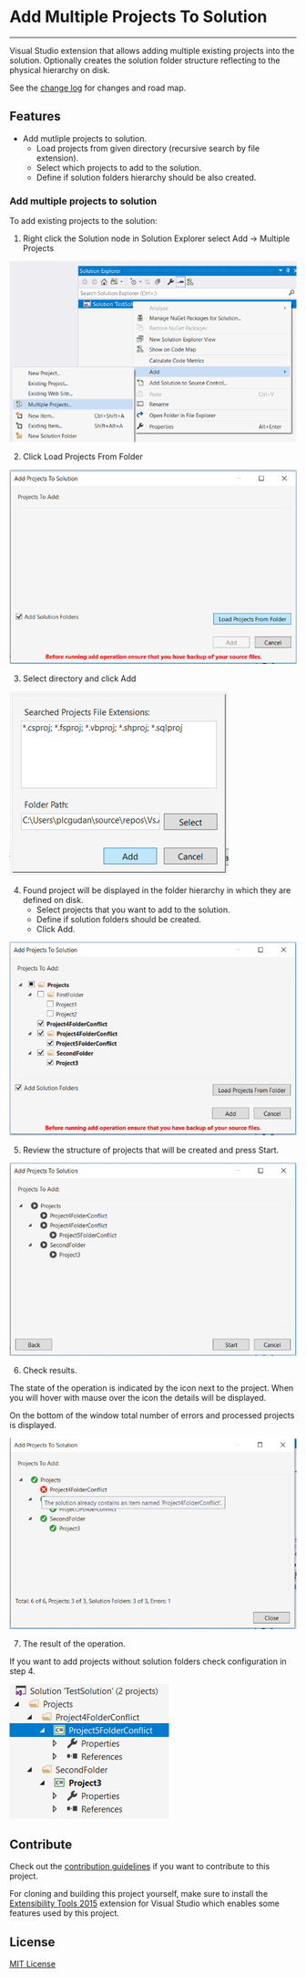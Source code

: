 # Add Multiple Projects To Solution

<!-- Replace this badge with your own-->
<!-- PLACE FOR BUILD BADGE -->

<!-- Update the VS Gallery link after you upload the VSIX-->
<!--
Download this extension from the [VS Gallery](https://visualstudiogallery.msdn.microsoft.com/[GuidFromGallery])
or get the [CI build](http://vsixgallery.com/extension/2ed01419-2b11-4128-a2ca-0adfa0fc7498/).
-->

---------------------------------------

Visual Studio extension that allows adding multiple existing projects into 
the solution. Optionally creates the solution folder structure reflecting 
to the physical hierarchy on disk.

See the [change log](CHANGELOG.md) for changes and road map.

## Features

- Add mutliple projects to solution.
	- Load projects from given directory (recursive search by file extension).
    - Select which projects to add to the solution.
    - Define if solution folders hierarchy should be also created.

### Add multiple projects to solution
To add existing projects to the solution:
1. Right click the Solution node in Solution Explorer select Add -> Multiple Projects

![Click Add Multiple Command](docs/img/ClickAddMultipleCommand.png)

2. Click Load Projects From Folder

![Click Load From Folder](docs/img/ClickLoadFromFolder.png)

3. Select directory and click Add

![Select Folder For Loading Projects](docs/img/SelectFolderForLoadingProjects.png)

4. Found project will be displayed in the folder hierarchy in which they are defined on disk.
	- Select projects that you want to add to the solution. 
    - Define if solution folders should be created.
    - Click Add.

![Select Projects To Add](docs/img/SelectProjectsToAdd.png)

5. Review the structure of projects that will be created and press Start.

![Add Progress Review Configuration](docs/img/AddProgressReviewConfiguration.png)

6. Check results. 

The state of the operation is indicated by the icon next to the project.
When you will hover with mause over the icon the details will be displayed.

On the bottom of the window total number of errors and processed projects is displayed.

![Add Progress Review Results](docs/img/AddProgressReviewResults.png)

7. The result of the operation.

If you want to add projects without solution folders check configuration in step 4.

![Add Result With Solution Folders](docs/img/AddResultWithSolutionFolders.png)

## Contribute
Check out the [contribution guidelines](CONTRIBUTING.md)
if you want to contribute to this project.

For cloning and building this project yourself, make sure
to install the
[Extensibility Tools 2015](https://visualstudiogallery.msdn.microsoft.com/ab39a092-1343-46e2-b0f1-6a3f91155aa6)
extension for Visual Studio which enables some features
used by this project.

## License
[MIT License](LICENSE)